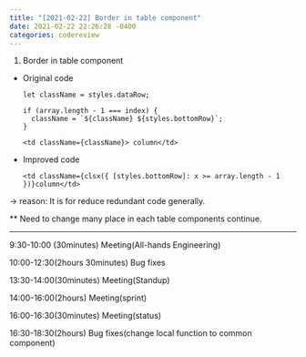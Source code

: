```yaml
---
title: "[2021-02-22] Border in table component"
date: 2021-02-22 22:26:28 -0400
categories: codereview
---
```



1. Border in table component

* Original code

      let className = styles.dataRow;

      if (array.length - 1 === index) { 
        className = `${className} ${styles.bottomRow}`;
      }

      <td className={className}> column</td>
 


* Improved code

      <td className={clsx({ [styles.bottomRow]: x >= array.length - 1 })}column</td>
  
  
-> reason: It is for reduce redundant code generally.


** Need to change many place in each table components continue.


-----------------------------------------------------------


9:30-10:00 (30minutes) Meeting(All-hands Engineering)

10:00-12:30(2hours 30minutes) Bug fixes

13:30-14:00(30minutes) Meeting(Standup)

14:00-16:00(2hours) Meeting(sprint)

16:00-16:30(30minutes) Meeting(status)

16:30-18:30(2hours) Bug fixes(change local function to common component)
